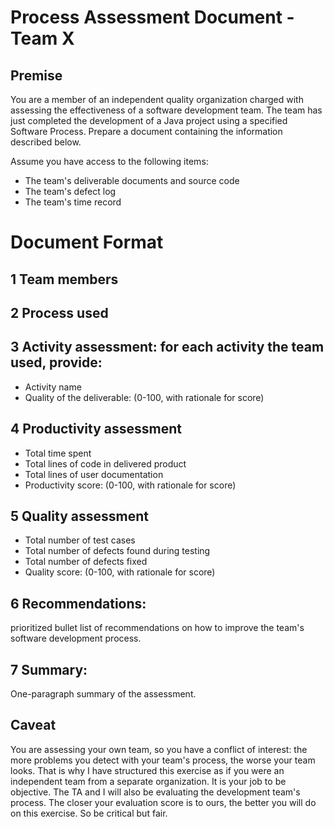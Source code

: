 # Process Assessment Document - Team X
## Premise
You are a member of an independent quality organization charged with assessing the effectiveness of a software development team. The team has just completed the development of a Java project using a specified Software Process. Prepare a document containing the information described below.

Assume you have access to the following items:
* The team's deliverable documents and source code
* The team's defect log
* The team's time record

# Document Format
## 1 Team members

## 2 Process used

## 3 Activity assessment: for each activity the team used, provide:
* Activity name
* Quality of the deliverable: (0-100, with rationale for score)

## 4 Productivity assessment
* Total time spent
* Total lines of code in delivered product
* Total lines of user documentation
* Productivity score: (0-100, with rationale for score)

## 5 Quality assessment
* Total number of test cases
* Total number of defects found during testing
* Total number of defects fixed
* Quality score: (0-100, with rationale for score)

## 6 Recommendations:
prioritized bullet list of recommendations on how to improve the team's software development process.
## 7 Summary:
One-paragraph summary of the assessment.

## Caveat
You are assessing your own team, so you have a conflict of interest: the more problems you detect with your team's process, the worse your team looks. That is why I have structured this exercise as if you were an independent team from a separate organization. It is your job to be objective. The TA and I will also be evaluating the development team's process. The closer your evaluation score is to ours, the better you will do on this exercise. So be critical but fair.
